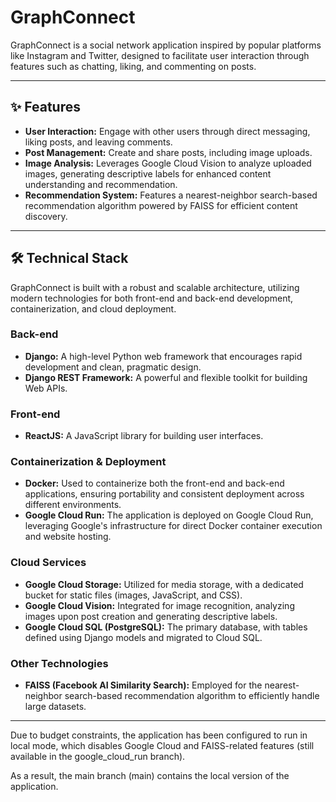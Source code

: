 # GraphConnect

GraphConnect is a social network application inspired by popular platforms like Instagram and Twitter, designed to facilitate user interaction through features such as chatting, liking, and commenting on posts.

---

## ✨ Features

* **User Interaction:** Engage with other users through direct messaging, liking posts, and leaving comments.
* **Post Management:** Create and share posts, including image uploads.
* **Image Analysis:** Leverages Google Cloud Vision to analyze uploaded images, generating descriptive labels for enhanced content understanding and recommendation.
* **Recommendation System:** Features a nearest-neighbor search-based recommendation algorithm powered by FAISS for efficient content discovery.

---

## 🛠 Technical Stack

GraphConnect is built with a robust and scalable architecture, utilizing modern technologies for both front-end and back-end development, containerization, and cloud deployment.

### **Back-end**

* **Django:** A high-level Python web framework that encourages rapid development and clean, pragmatic design.
* **Django REST Framework:** A powerful and flexible toolkit for building Web APIs.

### **Front-end**

* **ReactJS:** A JavaScript library for building user interfaces.

### **Containerization & Deployment**

* **Docker:** Used to containerize both the front-end and back-end applications, ensuring portability and consistent deployment across different environments.
* **Google Cloud Run:** The application is deployed on Google Cloud Run, leveraging Google's infrastructure for direct Docker container execution and website hosting.

### **Cloud Services**

* **Google Cloud Storage:** Utilized for media storage, with a dedicated bucket for static files (images, JavaScript, and CSS).
* **Google Cloud Vision:** Integrated for image recognition, analyzing images upon post creation and generating descriptive labels.
* **Google Cloud SQL (PostgreSQL):** The primary database, with tables defined using Django models and migrated to Cloud SQL.

### **Other Technologies**

* **FAISS (Facebook AI Similarity Search):** Employed for the nearest-neighbor search-based recommendation algorithm to efficiently handle large datasets.

---
Due to budget constraints, the application has been configured to run in local mode, which disables Google Cloud and FAISS-related features (still available in the google_cloud_run branch).

As a result, the main branch (main) contains the local version of the application.